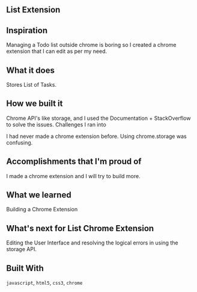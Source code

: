 ## List Extension

## Inspiration

Managing a Todo list outside chrome is boring so I created a chrome extension that I can edit as per my need.
## What it does

Stores List of Tasks.
## How we built it

Chrome API's like storage, and I used the Documentation + StackOverflow to solve the issues.
Challenges I ran into

I had never made a chrome extension before. Using chrome.storage was confusing.
## Accomplishments that I'm proud of

I made a chrome extension and I will try to build more.
## What we learned

Building a Chrome Extension
## What's next for List Chrome Extension

Editing the User Interface and resolving the logical errors in using the storage API.
## Built With
`javascript`, `html5`, `css3`, `chrome` 